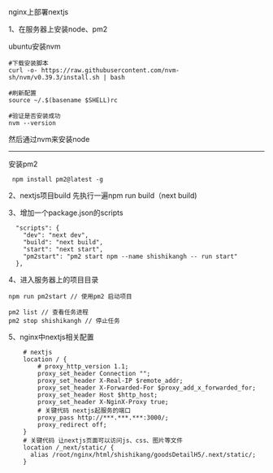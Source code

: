 nginx上部署nextjs

1、在服务器上安装node、pm2


  ubuntu安装nvm
  ```
#下载安装脚本
curl -o- https://raw.githubusercontent.com/nvm-sh/nvm/v0.39.3/install.sh | bash
 
#刷新配置
source ~/.$(basename $SHELL)rc
 
#验证是否安装成功
nvm --version
  ```
然后通过nvm来安装node

***
安装pm2
```
 npm install pm2@latest -g

```

2、nextjs项目build
先执行一遍npm run build（next build)


3、增加一个package.json的scripts
```
  "scripts": {
    "dev": "next dev",
    "build": "next build",
    "start": "next start",
    "pm2start": "pm2 start npm --name shishikangh -- run start"
  },

```

4、进入服务器上的项目目录
```
npm run pm2start // 使用pm2 启动项目

pm2 list // 查看任务进程
pm2 stop shishikangh // 停止任务

```

5、nginx中nextjs相关配置
```
    # nextjs
    location / {
        # proxy_http_version 1.1;
        proxy_set_header Connection "";
        proxy_set_header X-Real-IP $remote_addr;
        proxy_set_header X-Forwarded-For $proxy_add_x_forwarded_for;
        proxy_set_header Host $http_host;
        proxy_set_header X-NginX-Proxy true;
        # 关键代码 nextjs起服务的端口
        proxy_pass http://***.***.***:3000/; 
        proxy_redirect off;
    }
    # 关键代码 让nextjs页面可以访问js、css、图片等文件
    location /_next/static/ {
	  alias /root/nginx/html/shishikang/goodsDetailH5/.next/static/;
    }

```
